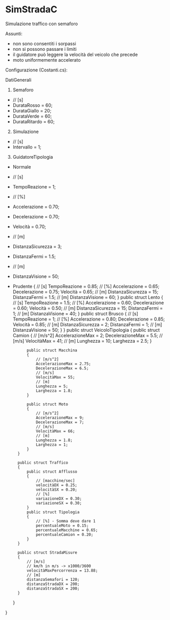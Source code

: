 # SimStradaC
Simulazione traffico con semaforo

Assunti:
- non sono consentiti i sorpassi
- non si possono passare i limiti
- il guidatore può leggere la velocità del veicolo che precede
- moto uniformemente accelerato

Configurazione (Costanti.cs):

DatiGenerali
1. Semaforo
* // [s]
* DurataRosso = 60; 
* DurataGiallo = 20; 
* DurataVerde = 60;
* DurataRitardo = 60;
2. Simulazione
* // [s]
* Intervallo = 1; 
3. GuidatoreTipologia
* Normale
* // [s]
* TempoReazione = 1;
* // [%]
* Accelerazione = 0.70;
* Decelerazione = 0.70;
* Velocità = 0.70;
* // [m]
* DistanzaSicurezza = 3;
* DistanzaFermi = 1.5;
* // [m]
* DistanzaVisione = 50;
* Prudente
{
    // [s]
    TempoReazione = 0.85;
    // [%]
    Accelerazione = 0.65;
    Decelerazione = 0.75;
    Velocità = 0.65;
    // [m]
    DistanzaSicurezza = 15;
    DistanzaFermi = 1.5;
    // [m]
    DistanzaVisione = 60;
}
public struct Lento
{
    // [s]
    TempoReazione = 1.5;
    // [%]
    Accelerazione = 0.60;
    Decelerazione = 0.60;
    Velocità = 0.50;
    // [m]
    DistanzaSicurezza = 15;
    DistanzaFermi = 1;
    // [m]
    DistanzaVisione = 40;
}
public struct Brusco
{
    // [s]
    TempoReazione = 1;
    // [%]
    Accelerazione = 0.80;
    Decelerazione = 0.85;
    Velocità = 0.85;
    // [m]
    DistanzaSicurezza = 2;
    DistanzaFermi = 1;
    // [m]
    DistanzaVisione = 50;
}
        }
        public struct VeicoloTipologia
        {
            public struct Camion
            {
                // [m/s^2]
                AccelerazioneMax = 2;
                DecelerazioneMax = 5.5;
                // [m/s]
                VelocitàMax = 41;
                // [m]
                Lunghezza = 10;
                Larghezza = 2.5;
            }

            public struct Macchina
            {
                // [m/s^2]
                AccelerazioneMax = 2.75;
                DecelerazioneMax = 6.5;
                // [m/s]
                VelocitàMax = 55;
                // [m]
                Lunghezza = 5;
                Larghezza = 1.8;
            }

            public struct Moto
            {
                // [m/s^2]
                AccelerazioneMax = 9;
                DecelerazioneMax = 7;
                // [m/s]
                VelocitàMax = 66;
                // [m]
                Lunghezza = 1.8;
                Larghezza = 1;
            }
        }

        public struct Traffico
        {
            public struct Afflusso
            {
                // [macchine/sec]
                velocitàDX = 0.25;
                velocitàSX = 0.20;
                // [%]
                variazioneDX = 0.30;
                variazioneSX = 0.30;
            }
            public struct Tipologia
            {
                // [%] - Somma deve dare 1
                percentualeMoto = 0.15;
                percentualeMacchine = 0.65;
                percentualeCamion = 0.20;
            }
        }

        public struct StradaMisure
        {
            // [m/s] 
            // km/h in m/s -> x1000/3600
            velocitàMaxPercorrenza = 13.88;
            // [m]
            distanzaSemafori = 120;
            distanzaStradaDX = 200;
            distanzaStradaSX = 200;
        }
        
    }
    
}
